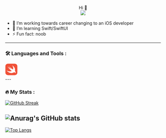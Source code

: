<div id="header" align="center">
  Hi 👋
</div>

<div id="header" align="center">
  <img src="https://media.giphy.com/media/qgQUggAC3Pfv687qPC/giphy.gif" width="200"/>
</div>

- 🔭 I’m working towards career changing to an iOS developer
- 🌱 I’m learning Swift/SwiftUI
- ⚡ Fun fact: noob
---

### :hammer_and_wrench: Languages and Tools :
<div>
<img src="https://github.com/devicons/devicon/blob/master/icons/swift/swift-original.svg" title="swift" alt="swift" width="40" height="40"/>&nbsp;
</div>
---

### :fire: My Stats :
[![GitHub Streak](http://github-readme-streak-stats.herokuapp.com?user=andrewcousin&theme=dark&hide_border=true)](https://git.io/streak-stats)

![Anurag's GitHub stats](https://github-readme-stats.vercel.app/api?username=andrewcousin&show_icons=true&theme=transparent)
---

[![Top Langs](https://github-readme-stats.vercel.app/api/top-langs/?username=andrewcousin&layout=compact&theme=vision-friendly-dark)](https://github.com/anuraghazra/github-readme-stats)

